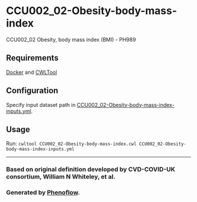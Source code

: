# CCU002_02-Obesity-body-mass-index

CCU002_02 Obesity, body mass index (BMI) - PH989

## Requirements

[Docker](https://docs.docker.com/install/) and [CWLTool](https://github.com/common-workflow-language/cwltool#install)

## Configuration

Specify input dataset path in [CCU002_02-Obesity-body-mass-index-inputs.yml](CCU002_02-Obesity-body-mass-index-inputs.yml).

## Usage

Run: `cwltool CCU002_02-Obesity-body-mass-index.cwl CCU002_02-Obesity-body-mass-index-inputs.yml`

***

### Based on original definition developed by CVD-COVID-UK consortium, William N Whiteley, et al.
### Generated by [Phenoflow](https://kclhi.org/phenoflow).
